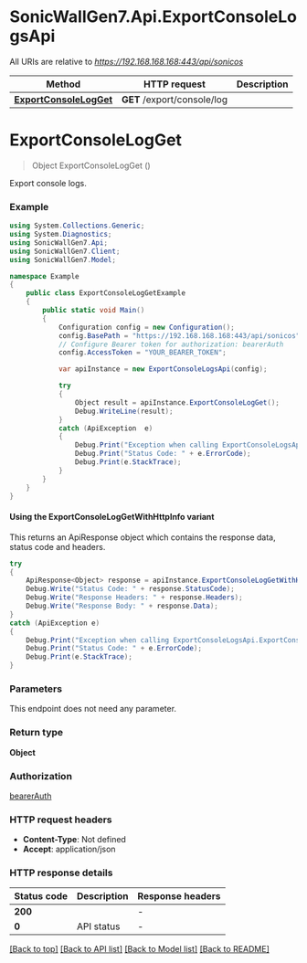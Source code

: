 # SonicWallGen7.Api.ExportConsoleLogsApi

All URIs are relative to *https://192.168.168.168:443/api/sonicos*

| Method | HTTP request | Description |
|--------|--------------|-------------|
| [**ExportConsoleLogGet**](ExportConsoleLogsApi.md#exportconsolelogget) | **GET** /export/console/log |  |

<a id="exportconsolelogget"></a>
# **ExportConsoleLogGet**
> Object ExportConsoleLogGet ()



Export console logs.

### Example
```csharp
using System.Collections.Generic;
using System.Diagnostics;
using SonicWallGen7.Api;
using SonicWallGen7.Client;
using SonicWallGen7.Model;

namespace Example
{
    public class ExportConsoleLogGetExample
    {
        public static void Main()
        {
            Configuration config = new Configuration();
            config.BasePath = "https://192.168.168.168:443/api/sonicos";
            // Configure Bearer token for authorization: bearerAuth
            config.AccessToken = "YOUR_BEARER_TOKEN";

            var apiInstance = new ExportConsoleLogsApi(config);

            try
            {
                Object result = apiInstance.ExportConsoleLogGet();
                Debug.WriteLine(result);
            }
            catch (ApiException  e)
            {
                Debug.Print("Exception when calling ExportConsoleLogsApi.ExportConsoleLogGet: " + e.Message);
                Debug.Print("Status Code: " + e.ErrorCode);
                Debug.Print(e.StackTrace);
            }
        }
    }
}
```

#### Using the ExportConsoleLogGetWithHttpInfo variant
This returns an ApiResponse object which contains the response data, status code and headers.

```csharp
try
{
    ApiResponse<Object> response = apiInstance.ExportConsoleLogGetWithHttpInfo();
    Debug.Write("Status Code: " + response.StatusCode);
    Debug.Write("Response Headers: " + response.Headers);
    Debug.Write("Response Body: " + response.Data);
}
catch (ApiException e)
{
    Debug.Print("Exception when calling ExportConsoleLogsApi.ExportConsoleLogGetWithHttpInfo: " + e.Message);
    Debug.Print("Status Code: " + e.ErrorCode);
    Debug.Print(e.StackTrace);
}
```

### Parameters
This endpoint does not need any parameter.
### Return type

**Object**

### Authorization

[bearerAuth](../README.md#bearerAuth)

### HTTP request headers

 - **Content-Type**: Not defined
 - **Accept**: application/json


### HTTP response details
| Status code | Description | Response headers |
|-------------|-------------|------------------|
| **200** |  |  -  |
| **0** | API status |  -  |

[[Back to top]](#) [[Back to API list]](../README.md#documentation-for-api-endpoints) [[Back to Model list]](../README.md#documentation-for-models) [[Back to README]](../README.md)

